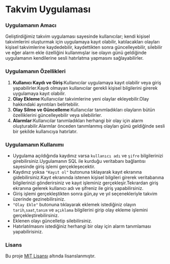 # Takvim Uygulaması
### Uygulamanın Amacı
Geliştirdiğimiz takvim uygulaması sayesinde kullanıcılar; kendi kişisel takvimlerini oluşturmak için uygulamaya kayıt olabilir, katılacakları olayları kişisel takvimlerine kaydedebilir, kaydettikten sonra güncelleyebilir, silebilir ve eğer alarm ekle özelliğini kullanmışlar ise olayın günü geldiğinde uygulamanın kendilerine sesli hatırlatma yapmasını sağlayabilirler. 
### Uygulamanın Özellikleri
1. **Kullanıcı Kaydı ve Giriş**:Kullanıcılar uygulamaya kayıt olabilir veya giriş yapabilirler.Kaydı olmayan kullanıcılar gerekli kişisel bilgilerini girerek uygulamaya kayıt olabilir.
2. **Olay Ekleme**:Kullanıcılar takvimlerine yeni olaylar ekleyebilir.Olay  hakkındaki ayrıntıları belirtebilir. 
3. **Olay Silme ve Güncelleme**:Kullanıcılar tanımladıkları olayların bütün özelliklerini güncelleyebilir veya silebilirler.
4. **Alarmlar**:Kullanıcılar tanımladıkları herhangi bir olay için alarm oluşturabilir.Alarmlar önceden tanımlanmış olayları günü geldiğinde sesli bir şekilde kullanıcıya hatırlatır.
### Uygulamanın Kullanımı
- Uygulama açıldığında kaydınız varsa `kullanıcı adı` ve `şifre` bilgilerinizi girebilirsiniz.Uygulamanın SQL ile kurduğu veritabanı bağlantısı sayesinde giriş işlemi gerçekleşecektir.
- Kaydınız yoksa `"Kayıt ol"` butonuna tıklayarak kayıt ekranına gidebilirsiniz.Kayıt ekranında istenen kişisel bilgileri girerek veritabanına bilgilerinizi gönderirsiniz ve kayıt işleminiz gerçekleşir.Tekrardan giriş ekranına gelerek kullanıcı adı ve şifreniz ile giriş yapabilirsiniz.
- Giriş işlemi gerçekleştikten sonra gün,ay ve yıl seçenekleriyle takvim üzerinde gezinebilirsiniz.
- `"Olay Ekle"` butonuna tıklayarak eklemek istediğiniz olayın `tarih`,`saat`,`tanım` ve `açıklama` bilgilerini girip olay ekleme işlemini gerçekleştirebilirsiniz.
- Eklenen olayı güncelletip silebilirsiniz.
- Hatırlatılmasını istediğiniz herhangi bir olay için alarm tanımlaması yapabilirisiniz.
### Lisans
Bu proje [MIT Lisansı](LICENSE) altında lisanslanmıştır.
